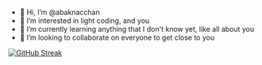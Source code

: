 - 👋 Hi, I’m @abaknacchan
- 👀 I’m interested in light coding, and you
- 🌱 I’m currently learning anything that I don't know yet, like all about you
- 💞️ I’m looking to collaborate on everyone to get close to you

<!---
abaknacchan/abaknacchan is a ✨ special ✨ repository because its `README.md` (this file) appears on your GitHub profile.
You can click the Preview link to take a look at your changes.
--->

[![GitHub Streak](https://github-readme-streak-stats.herokuapp.com?user=AbakNacchan&theme=one-dark-pro&hide_border=true&date_format=M%20j%5B%2C%20Y%5D)](https://git.io/streak-stats)
